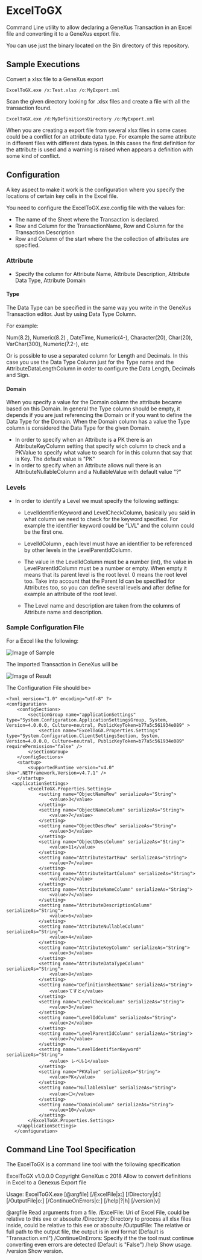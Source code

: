 ﻿# ExcelToGX

Command Line utility to allow declaring a GeneXus Transaction in an Excel file and converting it to a GeneXus export file.

You can use just the binary located on the Bin directory of this repository. 

## Sample Executions

Convert a xlsx file to a GeneXus export
```
ExcelToGX.exe /x:Test.xlsx /o:MyExport.xml
```

Scan the given directory looking for .xlsx files and create a file with all the transaction found.
```
ExcelToGX.exe /d:MyDefinitionsDirectory /o:MyExport.xml
```
When you are creating a export file from several xlsx files in some cases could be a conflict for an attribute data type. For example the same attribute in different files with different data types. In this cases the first definition for the attribute is used and a warning is raised when appears a definition with some kind of conflict.


## Configuration

A key aspect to make it work is the configuration where you specify the locations of certain key cells in the Excel file.

You need to configure the ExcelToGX.exe.config file with the values for:

- The name of the Sheet where the Transaction is declared.
- Row and Column for the TransactionName, Row and Column for the Transaction Description
- Row and Column of the start where the the collection of attributes are specified. 


### Attribute 
- Specify the column for Attribute Name, Attribute Description, Attribute Data Type, Attribute Domain

#### Type
The Data Type can be specified in the same way you write in the GeneXus Transaction editor. Just by using Data Type Column.

For example: 

Num(8.2), Numeric(8.2) , DateTime, Numeric(4-), Character(20), Char(20), VarChar(300), Numeric(7.2-), etc

Or is possible to use a separated column for Length and Decimals. In this case you use the Data Type Column just for the Type name and the AttributeDataLengthColumn in order to configure the Data Length, Decimals and Sign.

#### Domain
When you specify a value for the Domain column the attribute became based on this Domain. In general the Type column should be empty, it depends if you are just referencing the Domain or if you want to define the Data Type for the Domain.
When the Domain column has a value the Type column is considered the Data Type for the given Domain. 

- In order to specify when an Attribute is a PK there is an AttributeKeyColumn setting that specify wich column to check and a PKValue to specify what value to search for in this column that say that is Key. The default value is "PK"
- In order to specify when an Attribute allows null there is an AttributeNullableColumn and a NullableValue with default value "?"

### Levels
- In order to identify a Level we must specify the following settings:
  - LevelIdentifierKeyword and LevelCheckColumn, basically you said in what column we need to check for the keyword specified.
  For example the identifier keyword could be "LVL" and the column could be the first one.
   - LevelIdColumn , each level must have an identifier to be referenced by other levels in the LevelParentIdColumn.
   - The value in the LevelIdColumn must be a number (int), the value in LevelParentIdColumn must be a number or empty.  When empty it means that its parent level is the root level.
   0 means the root level too.
   Take into account that the Parent Id can be specified for Attributes too, so you can define several levels and after define for example an attribute of the root level.
   
   - The Level name and description are taken from the columns of Attribute name and description.

### Sample Configuration File

For a Excel like the following:

![Image of Sample](https://github.com/genexuslabs/ExcelToGX/blob/master/sample.png)

The imported Transaction in GeneXus will be

![Image of Result](https://github.com/genexuslabs/ExcelToGX/blob/master/importedTrn.png)


The Configuration File should be>

```
<?xml version="1.0" encoding="utf-8" ?>
<configuration>
    <configSections>
        <sectionGroup name="applicationSettings" type="System.Configuration.ApplicationSettingsGroup, System, Version=4.0.0.0, Culture=neutral, PublicKeyToken=b77a5c561934e089" >
            <section name="ExcelToGX.Properties.Settings" type="System.Configuration.ClientSettingsSection, System, Version=4.0.0.0, Culture=neutral, PublicKeyToken=b77a5c561934e089" requirePermission="false" />
        </sectionGroup>
    </configSections>
    <startup> 
        <supportedRuntime version="v4.0" sku=".NETFramework,Version=v4.7.1" />
    </startup>
  <applicationSettings>
        <ExcelToGX.Properties.Settings>
            <setting name="ObjectNameRow" serializeAs="String">
                <value>3</value>
            </setting>
            <setting name="ObjectNameColumn" serializeAs="String">
                <value>7</value>
            </setting>
            <setting name="ObjectDescRow" serializeAs="String">
                <value>3</value>
            </setting>
            <setting name="ObjectDescColumn" serializeAs="String">
                <value>11</value>
            </setting>
            <setting name="AttributeStartRow" serializeAs="String">
                <value>7</value>
            </setting>
            <setting name="AttributeStartColumn" serializeAs="String">
                <value>2</value>
            </setting>
            <setting name="AttributeNameColumn" serializeAs="String">
                <value>7</value>
            </setting>
            <setting name="AttributeDescriptionColumn" serializeAs="String">
                <value>6</value>
            </setting>
            <setting name="AttributeNullableColumn" serializeAs="String">
                <value>4</value>
            </setting>
            <setting name="AttributeKeyColumn" serializeAs="String">
                <value>3</value>
            </setting>
            <setting name="AttributeDataTypeColumn" serializeAs="String">
                <value>8</value>
            </setting>
            <setting name="DefinitionSheetName" serializeAs="String">
                <value>てすと</value>
            </setting>
            <setting name="LevelCheckColumn" serializeAs="String">
                <value>3</value>
            </setting>
            <setting name="LevelIdColumn" serializeAs="String">
                <value>2</value>
            </setting>
            <setting name="LevelParentIdColumn" serializeAs="String">
                <value>7</value>
            </setting>
            <setting name="LevelIdentifierKeyword" serializeAs="String">
                <value> レベル1</value>
            </setting>
            <setting name="PKValue" serializeAs="String">
                <value>PK</value>
            </setting>
            <setting name="NullableValue" serializeAs="String">
                <value>〇</value>
            </setting>
            <setting name="DomainColumn" serializeAs="String">
                <value>10</value>
            </setting>
        </ExcelToGX.Properties.Settings>
    </applicationSettings>
   </configuration>
```
## Command Line Tool Specification

The ExcelToGX is a command line tool with the following specification


ExcelToGX v1.0.0.0
Copyright GeneXus c  2018
Allow to convert definitions in Excel to a Genexus Export file

Usage: ExcelToGX.exe [@argfile] [/ExcelFile|x:<value>] [/Directory|d:<value>]
       [/OutputFile|o:<value>] [/ContinueOnErrors|c:<value>] [/help|?|h] [/version|v]


@argfile                   Read arguments from a file.
/ExcelFile:<value>         Uri of Excel File, could be relative to this exe or
                           absoulte
/Directory:<value>         Directory to process all xlsx files inside, could be
                           relative to this exe or absoulte
/OutputFile:<value>        The relative or full path to the output file, the
                           output is in xml format (Default is
                           "Transaction.xml")
/ContinueOnErrors:<value>  Specify if the the tool must continue converting
                           even errors are detected  (Default is "False")
/help                      Show usage.
/version                   Show version.
```


